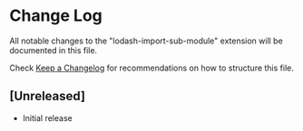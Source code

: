 # Change Log

All notable changes to the "lodash-import-sub-module" extension will be documented in this file.

Check [Keep a Changelog](http://keepachangelog.com/) for recommendations on how to structure this file.

## [Unreleased]

- Initial release